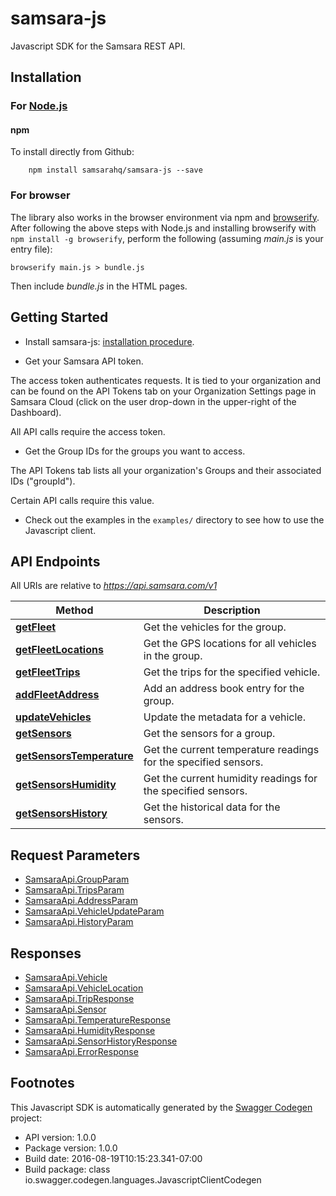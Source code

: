 # samsara-js

Javascript SDK for the Samsara REST API.

## Installation

### For [Node.js](https://nodejs.org/)

#### npm

To install directly from Github:

```shell
    npm install samsarahq/samsara-js --save
```

### For browser

The library also works in the browser environment via npm and [browserify](http://browserify.org/). After following
the above steps with Node.js and installing browserify with `npm install -g browserify`,
perform the following (assuming *main.js* is your entry file):

```shell
browserify main.js > bundle.js
```

Then include *bundle.js* in the HTML pages.

## Getting Started

* Install samsara-js: [installation procedure](#installation).

* Get your Samsara API token.

The access token authenticates requests. It is tied to your organization and can be found on the
API Tokens tab on your Organization Settings page in Samsara Cloud (click on the user drop-down in
the upper-right of the Dashboard).

All API calls require the access token.

* Get the Group IDs for the groups you want to access.

The API Tokens tab lists all your organization's Groups and their associated IDs ("groupId").

Certain API calls require this value.

* Check out the examples in the `examples/` directory to see how to use the Javascript client.

## API Endpoints

All URIs are relative to *https://api.samsara.com/v1*

Method | Description
------------ | -------------
[**getFleet**](docs/DefaultApi.md#getFleet) | Get the vehicles for the group.
[**getFleetLocations**](docs/DefaultApi.md#getFleetLocations) | Get the GPS locations for all vehicles in the group.
[**getFleetTrips**](docs/DefaultApi.md#getFleetTrips) | Get the trips for the specified vehicle.
[**addFleetAddress**](docs/DefaultApi.md#addFleetAddress) | Add an address book entry for the group.
[**updateVehicles**](docs/DefaultApi.md#updateVehicles) | Update the metadata for a vehicle.
[**getSensors**](docs/DefaultApi.md#getSensors) | Get the sensors for a group.
[**getSensorsTemperature**](docs/DefaultApi.md#getSensorsTemperature) | Get the current temperature readings for the specified sensors.
[**getSensorsHumidity**](docs/DefaultApi.md#getSensorsHumidity) | Get the current humidity readings for the specified sensors.
[**getSensorsHistory**](docs/DefaultApi.md#getSensorsHistory) | Get the historical data for the sensors.

## Request Parameters

- [SamsaraApi.GroupParam](docs/params/GroupParam.md)
- [SamsaraApi.TripsParam](docs/params/TripsParam.md) 
- [SamsaraApi.AddressParam](docs/params/AddressParam.md)
- [SamsaraApi.VehicleUpdateParam](docs/params/VehicleUpdateParam.md)
- [SamsaraApi.HistoryParam](docs/params/HistoryParam.md)

## Responses

- [SamsaraApi.Vehicle](docs/responses/Vehicle.md)
- [SamsaraApi.VehicleLocation](docs/responses/VehicleLocation.md) 
- [SamsaraApi.TripResponse](docs/responses/TripResponse.md)
- [SamsaraApi.Sensor](docs/responses/Sensor.md)
- [SamsaraApi.TemperatureResponse](docs/responses/TemperatureResponse.md)
- [SamsaraApi.HumidityResponse](docs/responses/HumidityResponse.md)
- [SamsaraApi.SensorHistoryResponse](docs/responses/SensorHistoryResponse.md)
- [SamsaraApi.ErrorResponse](docs/responses/ErrorResponse.md)


## Footnotes

This Javascript SDK is automatically generated by the [Swagger Codegen](https://github.com/swagger-api/swagger-codegen) project:

- API version: 1.0.0
- Package version: 1.0.0
- Build date: 2016-08-19T10:15:23.341-07:00
- Build package: class io.swagger.codegen.languages.JavascriptClientCodegen